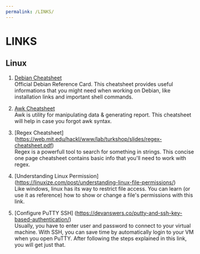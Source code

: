 ```yaml
---
permalink: /LINKS/
---
```


# LINKS

## Linux

1. [Debian Cheatsheet](https://www.debian.org/doc/manuals/refcard/refcard.en.pdf)<br>
Official Debian Reference Card. 
This cheatsheet provides useful informations that you might need when working on Debian, 
like installation links and important shell commands.

2. [Awk Cheatsheet](https://www.debian.org/doc/manuals/refcard/refcard.en.pdf)<br>
Awk is utility for manipulating data & generating report. This cheatsheet will help in case you forgot awk syntax.

3. [Regex Cheatsheet] (https://web.mit.edu/hackl/www/lab/turkshop/slides/regex-cheatsheet.pdf)<br>
Regex is a powerfull tool to search for something in strings. This concise one page cheatsheet contains basic info that you'll need to work with regex.

4. [Understanding Linux Permission] (https://linuxize.com/post/understanding-linux-file-permissions/)<br>
Like windows, linux has its way to restrict file access. You can learn (or use it as reference) how to show or change a file's permissions with this link.

5. [Configure PuTTY SSH] (https://devanswers.co/putty-and-ssh-key-based-authentication/)<br>
Usually, you have to enter user and password to connect to your virtual machine. With SSH, you can save time by  automatically login to your VM when you open PuTTY. After following the steps explained in this link, you will get just that.
